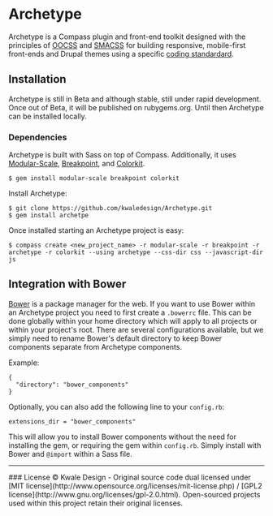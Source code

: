 Archetype
=========
Archetype is a Compass plugin and front-end toolkit designed with the principles of [OOCSS](https://github.com/stubbornella/oocss) and [SMACSS](http://smacss.com) for building responsive, mobile-first front-ends and Drupal themes using a specific [coding standardard](https://github.com/kwaledesign/Coding-Standards).

## Installation
Archetype is still in Beta and although stable, still under rapid development.
Once out of Beta, it will be published on rubygems.org. Until then Archetype
can be installed locally.

### Dependencies 
Archetype is built with Sass on top of Compass. Additionally, it uses
[Modular-Scale](https://github.com/Team-Sass/modular-scale), [Breakpoint](https://github.com/Team-Sass/breakpoint), and [Colorkit](https://github.com/kwaledesign/Colorkit).
```
$ gem install modular-scale breakpoint colorkit
```

Install Archetype:
```
$ git clone https://github.com/kwaledesign/Archetype.git
$ gem install archetpe
```

Once installed starting an Archetype project is easy:
```
$ compass create <new_project_name> -r modular-scale -r breakpoint -r archetype -r colorkit --using archetype --css-dir css --javascript-dir js
```

## Integration with Bower
[Bower](http://bower.io/) is a package manager for the web. If you want to use Bower within an Archetype project you need to first create a `.bowerrc` file. This can be done globally within your home directory which will apply to all projects or within your project's root. There are several configurations available, but we simply need to rename Bower's default directory to keep Bower components separate from Archetype components.

Example:
```
{
  "directory": "bower_components"
}
```
Optionally, you can also add the following line to your `config.rb`:
```
extensions_dir = "bower_components"
```
This will allow you to install Bower components without the need for installing
the gem, or requiring the gem within `config.rb`. Simply install with Bower and
`@import` within a Sass file.


<hr>
### License
© Kwale Design - Original source code dual licensed under [MIT license](http://www.opensource.org/licenses/mit-license.php) / [GPL2 license](http://www.gnu.org/licenses/gpl-2.0.html). Open-sourced projects used within this project retain their original licenses.

